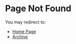 # Page Not Found

You may redirect to:

* [Home Page](http://crispgm.com/)
* [Archive](http://crispgm.com/archive.html)

